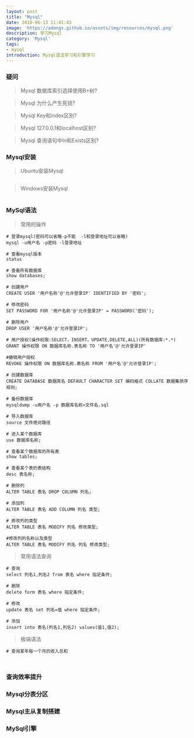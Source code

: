 ```yaml
---
layout: post
title: "Mysql"
date: 2018-06-13 11:41:43
image: 'https://adongs.github.io/assets/img/resources/mysql.png'
description: 学习Mysql
category: 'Mysql'
tags:
- mysql
introduction: Mysql语法学习和引擎学习
---
```



### 疑问

> Mysql 数据库索引选择使用B+树?

> Mysql 为什么产生死锁?

> Mysql Key和index区别?

> Mysql 127.0.0.1和localhost区别?

> Mysql 查询语句中In和Exists区别?

### Mysql安装

> Ubuntu安装Mysql

```shell

```

> Windows安装Mysql

```shell

```


### MySql语法

> 常用的操作

```shell
# 登录mysql(密码可以省略-p不能  -l和登录地址可以省略)
mysql -u用户名 -p密码 -l登录地址

# 查看mysql版本
status

# 查看所有数据库
show databases;

# 创建用户
CREATE USER '用户名称'@'允许登录IP' IDENTIFIED BY '密码';

# 修改密码
SET PASSWORD FOR '用户名称'@'允许登录IP' = PASSWORD('密码');

# 删除用户
DROP USER '用户名称'@'允许登录IP';

# 用户授权(操作权限:SELECT，INSERT，UPDATE,DELETE,ALL)(所有数据库:*.*)
GRANT 操作权限 ON 数据库名称.表名称 TO '用户名'@'允许登录IP'

#撤销用户授权
REVOKE 操作权限 ON 数据库名称.表名称 FROM '用户名'@'允许登录IP';

# 创建数据库
CREATE DATABASE 数据库名 DEFAULT CHARACTER SET 编码格式 COLLATE 数据集排序规则;

# 备份数据库
mysqldump -u用户名 -p 数据库名称>文件名.sql

# 导入数据库
source 文件绝对路径

# 进入某个数据库
use 数据库名称;

# 查看某个数据库的所有表
show tables;

# 查看某个表的表结构
desc 表名称;

# 删除列
ALTER TABLE 表名 DROP COLUMN 列名;

# 添加列
ALTER TABLE 表名 ADD COLUMN 列名 类型;

# 修改列的类型
ALTER TABLE 表名 MODIFY 列名 修改类型;

#修改列的名称以及类型
ALTER TABLE 表名 MODIFY 列名 列名 修改类型;

```

> 常用语法查询

```shell
# 查询
select 列名1,列名2 from 表名 where 指定条件;

# 删除
delete form 表名 where 指定条件;

# 修改
update 表名 set 列名=值 where 指定条件;

# 添加
insert into 表名(列名1,列名2) values(值1,值2);

```

> 极端语法

```shell
# 查询某年每一个月的收入总和



```


### 查询效率提升



### Mysql分表分区


### Mysql主从复制搭建


### MySql引擎





